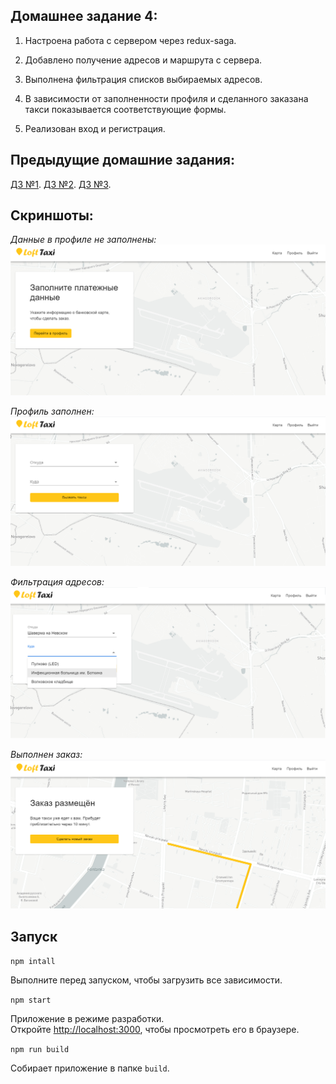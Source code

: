## Домашнее задание 4:

1. Настроена работа с сервером через redux-saga.

2. Добавлено получение адресов и маршрута с сервера.

3. Выполнена фильтрация списков выбираемых адресов.

4. В зависимости от заполненности профиля и сделанного заказана такси показывается соответствующие формы.

5. Реализован вход и регистрация.

## Предыдущие домашние задания:

[ДЗ №1](https://github.com/XakimAA/loft-taxi/blob/homework-1/README.md).
[ДЗ №2](https://github.com/XakimAA/loft-taxi/blob/homework-2/README.md).
[ДЗ №3](https://github.com/XakimAA/loft-taxi/blob/homework-3/README.md).

## Скриншоты:

_Данные в профиле не заполнены:_<br />
![Данные в профиле не заполнены](./screenshots/homework-4/notFillProfile.PNG)

_Профиль заполнен:_<br />
![Профиль заполнен](./screenshots/homework-4/filledProfile.PNG)

_Фильтрация адресов:_<br />
![Фильтрация адресов](./screenshots/homework-4/filters.png)

_Выполнен заказ:_<br />
![Выполнен заказ](./screenshots/homework-4/ordered.PNG)

## Запуск

`npm intall`

Выполните перед запуском, чтобы загрузить все зависимости.

`npm start`

Приложение в режиме разработки.<br />
Откройте [http://localhost:3000](http://localhost:3000), чтобы просмотреть его в браузере.

`npm run build`

Собирает приложение в папке `build`.
